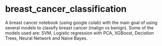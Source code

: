 # breast_cancer_classification

A breast cancer notebook (using google colab) with the main goal of using several models to classify breast cancer (malign vs benign). Some of the models used are: SVM, Logistic regression with PCA, XGBoost, Decistion Trees, Neural Network and Naive Bayes.
